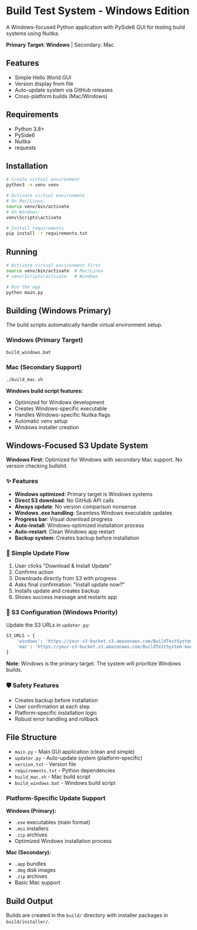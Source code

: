 # Build Test System - Windows Edition

A Windows-focused Python application with PySide6 GUI for testing build systems using Nuitka.

**Primary Target: Windows** | Secondary: Mac

## Features

- Simple Hello World GUI
- Version display from file
- Auto-update system via GitHub releases
- Cross-platform builds (Mac/Windows)

## Requirements

- Python 3.8+
- PySide6
- Nuitka
- requests

## Installation

```bash
# Create virtual environment
python3 -m venv venv

# Activate virtual environment
# On Mac/Linux:
source venv/bin/activate
# On Windows:
venv\Scripts\activate

# Install requirements
pip install -r requirements.txt
```

## Running

```bash
# Activate virtual environment first
source venv/bin/activate  # Mac/Linux
# venv\Scripts\activate   # Windows

# Run the app
python main.py
```

## Building (Windows Primary)

The build scripts automatically handle virtual environment setup.

### Windows (Primary Target)
```bash
build_windows.bat
```

### Mac (Secondary Support)  
```bash
./build_mac.sh
```

**Windows build script features:**
- Optimized for Windows development
- Creates Windows-specific executable
- Handles Windows-specific Nuitka flags
- Automatic venv setup
- Windows installer creation

## Windows-Focused S3 Update System

**Windows First**: Optimized for Windows with secondary Mac support. No version checking bullshit.

### ✨ Features
- **Windows optimized**: Primary target is Windows systems
- **Direct S3 download**: No GitHub API calls
- **Always update**: No version comparison nonsense
- **Windows .exe handling**: Seamless Windows executable updates
- **Progress bar**: Visual download progress
- **Auto-install**: Windows-optimized installation process
- **Auto-restart**: Clean Windows app restart
- **Backup system**: Creates backup before installation

### 🔄 Simple Update Flow
1. User clicks "Download & Install Update"
2. Confirms action
3. Downloads directly from S3 with progress
4. Asks final confirmation: "Install update now?"
5. Installs update and creates backup
6. Shows success message and restarts app

### 🎯 S3 Configuration (Windows Priority)
Update the S3 URLs in `updater.py`:

```python
S3_URLS = {
    'windows': 'https://your-s3-bucket.s3.amazonaws.com/BuildTestSystem.exe',    # Main Windows build
    'mac': 'https://your-s3-bucket.s3.amazonaws.com/BuildTestSystem-mac.zip'    # Optional Mac support  
}
```

**Note**: Windows is the primary target. The system will prioritize Windows builds.

### 🛡️ Safety Features
- Creates backup before installation
- User confirmation at each step
- Platform-specific installation logic
- Robust error handling and rollback

## File Structure

- `main.py` - Main GUI application (clean and simple)
- `updater.py` - Auto-update system (platform-specific)
- `version.txt` - Version file
- `requirements.txt` - Python dependencies
- `build_mac.sh` - Mac build script
- `build_windows.bat` - Windows build script

### Platform-Specific Update Support

**Windows (Primary):**
- `.exe` executables (main format)
- `.msi` installers  
- `.zip` archives
- Optimized Windows installation process

**Mac (Secondary):**
- `.app` bundles
- `.dmg` disk images
- `.zip` archives
- Basic Mac support

## Build Output

Builds are created in the `build/` directory with installer packages in `build/installer/`.